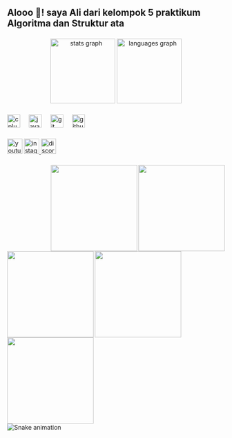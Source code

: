 <h2 align="left">Alooo 👋! saya Ali dari kelompok 5 praktikum Algoritma dan Struktur ata</h2>

###

<div align="center">
  <img src="https://github-readme-stats.vercel.app/api?username=Aleydev99&hide_title=false&hide_rank=false&show_icons=true&include_all_commits=true&count_private=true&disable_animations=false&theme=dracula&locale=en&hide_border=false" height="150" alt="stats graph"  />
  <img src="https://github-readme-stats.vercel.app/api/top-langs?username=Aleydev99&locale=en&hide_title=false&layout=compact&card_width=320&langs_count=5&theme=dracula&hide_border=false" height="150" alt="languages graph"  />
</div>

###

<div align="left">
  <img src="https://cdn.jsdelivr.net/gh/devicons/devicon/icons/cplusplus/cplusplus-original.svg" height="30" alt="cplusplus logo"  />
  <img width="12" />
  <img src="https://cdn.jsdelivr.net/gh/devicons/devicon/icons/java/java-original.svg" height="30" alt="java logo"  />
  <img width="12" />
  <img src="https://cdn.jsdelivr.net/gh/devicons/devicon/icons/git/git-original.svg" height="30" alt="git logo"  />
  <img width="12" />
  <img src="https://cdn.jsdelivr.net/gh/devicons/devicon/icons/github/github-original.svg" height="30" alt="github logo"  />
</div>

###

<div align="left">
  <img src="https://img.shields.io/static/v1?message=Youtube&logo=youtube&label=&color=FF0000&logoColor=white&labelColor=&style=for-the-badge" height="35" alt="youtube logo"  />
  <a href="https://www.instagram.com/sayangkentang" target="_blank">
    <img src="https://img.shields.io/static/v1?message=Instagram&logo=instagram&label=&color=E4405F&logoColor=white&labelColor=&style=for-the-badge" height="35" alt="instagram logo"  />
  </a>
  <a href="discordapp.com/users/756767865318670388" target="_blank">
    <img src="https://img.shields.io/static/v1?message=Discord&logo=discord&label=&color=7289DA&logoColor=white&labelColor=&style=for-the-badge" height="35" alt="discord logo"  />
  </a>
</div>

###

<img align="right" height="200" src="https://media.giphy.com/media/v1.Y2lkPTc5MGI3NjExc2U1OGVuanFiZjFlaWVocnE2cHJ6ejN1ZjN4cnYwMndrYXhqamo3OSZlcD12MV9naWZzX3NlYXJjaCZjdD1n/RbDKaczqWovIugyJmW/giphy.gif"  />

###

<img align="right" height="200" src="https://media.giphy.com/media/Qkbm4jGMam7PfdWzHM/giphy.gif?cid=790b7611se58enjqbf1eiehrq6przz3uf3xrv02wkaxjjj79&ep=v1_gifs_search&rid=giphy.gif&ct=g"  />

###

<img align="left" height="200" src="https://media.giphy.com/media/xT0Gqz6wHk6BqX4i4M/giphy.gif?cid=ecf05e47yfu7p0l8u2uqvd80xeid2hk1t6j1a269vredr6cm&ep=v1_gifs_related&rid=giphy.gif&ct=g"  />

###

<img align="left" height="200" src="https://media.giphy.com/media/agLzP4BYRPcOY/giphy.gif?cid=ecf05e47p0w15w6x4c8wme0mbe5jpqstdk54g3eqgmeakw0e&ep=v1_gifs_related&rid=giphy.gif&ct=g"  />

###

<img align="left" height="200" src="https://i.imgur.com/Ws0wDQQ.gif"  />

###

<br clear="both">

<img src="https://raw.githubusercontent.com/Aleydev99/Aleydev99/output/snake.svg" alt="Snake animation" />

###
